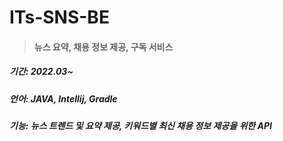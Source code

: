 # ITs-SNS-BE
> #### 뉴스 요약, 채용 정보 제공, 구독 서비스

##### 기간: 2022.03~
##### 언어: JAVA, Intellij, Gradle
##### 기능: 뉴스 트렌드 및 요약 제공, 키워드별 최신 채용 정보 제공을 위한 API
